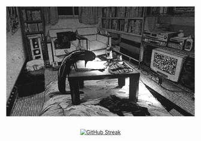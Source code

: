 <div align="center">
<br/>


<img src="assets/punpun.gif" alt="Aura">


<br/>
<br/>

[![GitHub Streak](https://github-readme-streak-stats.herokuapp.com?user=YlanCuvier&theme=vue-dark&exclude_days=Sun%2CSat)](https://git.io/streak-stats)

</div>

